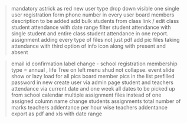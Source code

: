 > mandatory astrick as red
> new user type drop down visible
> one single user registration form
> phone number in every user
> board members description to be added
> add bulk students from class link / edit class
> student attendance with date range filter
> student attendance with single student and entire class student attendance in one report.
> assignment adding every type of files not just pdf add pic files
> taking attendance with third option of info icon along with present and absent

> email id confirmation
> label change - school registration
> membership type = annual , life 
> Tree on left menu shud not collapse.
> event slide show or lazy load for all pics
> board member pics in the list
> prefilled password in new create user via admin page
> student and teachers attendance via current date and one week all dates to be picked up from school calendar
> multiple assignment files instead of one
> assigned column name change
> students assignments total number of marks
> teachers addentance per hour wise
> teachers addentance export as pdf and xls  with date range